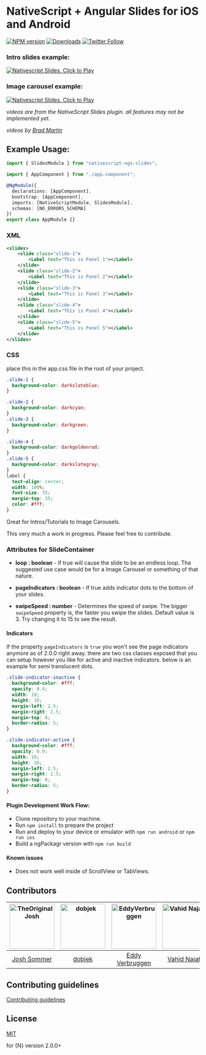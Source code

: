 # NativeScript + Angular Slides for iOS and Android

[![NPM version][npm-image]][npm-url]
[![Downloads][downloads-image]][npm-url]
[![Twitter Follow][twitter-image]][twitter-url]

[npm-image]: http://img.shields.io/npm/v/nativescript-ngx-slides.svg
[npm-url]: https://npmjs.org/package/nativescript-ngx-slides
[downloads-image]: http://img.shields.io/npm/dt/nativescript-ngx-slides.svg
[twitter-image]: https://img.shields.io/twitter/follow/_joshsommer.svg?style=social&label=Josh%20Sommer
[twitter-url]: https://twitter.com/_joshsommer

### Intro slides example:

[![Nativescript Slides. Click to Play](https://img.youtube.com/vi/kGby8qtSDjM/0.jpg)](https://www.youtube.com/embed/kGby8qtSDjM)

### Image carousel example:

[![Nativescript Slides. Click to Play](https://img.youtube.com/vi/RsEqGAKm62k/0.jpg)](https://www.youtube.com/embed/RsEqGAKm62k)

_videos are from the NativeScript Slides plugin. all features may not be implemented yet._

_videos by [Brad Martin](https://github.com/bradmartin)_

## Example Usage:

```ts
import { SlidesModule } from "nativescript-ngx-slides";

import { AppComponent } from "./app.component";

@NgModule({
  declarations: [AppComponent],
  bootstrap: [AppComponent],
  imports: [NativeScriptModule, SlidesModule],
  schemas: [NO_ERRORS_SCHEMA]
})
export class AppModule {}
```

### XML

```xml
<slides>
    <slide class="slide-1">
        <Label text="This is Panel 1"></Label>
    </slide>
    <slide class="slide-2">
        <Label text="This is Panel 2"></Label>
    </slide>
    <slide class="slide-3">
        <Label text="This is Panel 3"></Label>
    </slide>
    <slide class="slide-4">
        <Label text="This is Panel 4"></Label>
    </slide>
    <slide class="slide-5">
        <Label text="This is Panel 5"></Label>
    </slide>
</slides>
```

### CSS

place this in the app.css file in the root of your project.

```css
.slide-1 {
  background-color: darkslateblue;
}

.slide-2 {
  background-color: darkcyan;
}
.slide-3 {
  background-color: darkgreen;
}

.slide-4 {
  background-color: darkgoldenrod;
}
.slide-5 {
  background-color: darkslategray;
}
label {
  text-align: center;
  width: 100%;
  font-size: 35;
  margin-top: 35;
  color: #fff;
}
```

Great for Intros/Tutorials to Image Carousels.

This very much a work in progress. Please feel free to contribute.

### Attributes for SlideContainer

- **loop : boolean** - If true will cause the slide to be an endless loop. The suggested use case would be for a Image Carousel or something of that nature.

- **pageIndicators : boolean** - If true adds indicator dots to the bottom of your slides.

- **swipeSpeed : number** - Determines the speed of swipe. The bigger `swipeSpeed` property is, the faster you swipe the slides. Default value is 3. Try changing it to 15 to see the result.

#### Indicators

If the property `pageIndicators` is `true` you won't see the page indicators anymore as of 2.0.0 right away. there are two css classes exposed that you can setup however you like for active and inactive indicators. below is an example for semi translucent dots.

```css
.slide-indicator-inactive {
  background-color: #fff;
  opacity: 0.4;
  width: 10;
  height: 10;
  margin-left: 2.5;
  margin-right: 2.5;
  margin-top: 0;
  border-radius: 5;
}

.slide-indicator-active {
  background-color: #fff;
  opacity: 0.9;
  width: 10;
  height: 10;
  margin-left: 2.5;
  margin-right: 2.5;
  margin-top: 0;
  border-radius: 5;
}
```

#### Plugin Development Work Flow:

- Clone repository to your machine.
- Run `npm install` to prepare the project
- Run and deploy to your device or emulator with `npm run android` or `npm run ios`
- Build a ngPackagr version with `npm run build`

#### Known issues

- Does not work well inside of ScrollView or TabViews.

## Contributors

| [<img alt="TheOriginalJosh" src="https://avatars.githubusercontent.com/u/1486275?v=3&s=117" width="117">](https://github.com/TheOriginalJosh) | [<img alt="dobjek" src="https://avatars.githubusercontent.com/u/353596?v=3&s=117" width="117">](https://github.com/dobjek) | [<img alt="EddyVerbruggen" src="https://avatars.githubusercontent.com/u/1426370?v=3&s=117" width="117">](https://github.com/EddyVerbruggen) | [<img alt="Vahid Najafi" src="https://avatars0.githubusercontent.com/u/11078601?s=460&v=4" width="117">](https://github.com/vahidvdn) | [<img alt="Marco Mantovani" src="https://avatars.githubusercontent.com/u/1965169?v=3&s=117" width="117">](https://github.com/codeback) |
| :-------------------------------------------------------------------------------------------------------------------------------------------: | :------------------------------------------------------------------------------------------------------------------------: | :-----------------------------------------------------------------------------------------------------------------------------------------: | :-----------------------------------------------------------------------------------------------------------------------------------: | :------------------------------------------------------------------------------------------------------------------------------------: |
|                                               [Josh Sommer](https://github.com/TheOriginalJosh)                                               |                                            [dobjek](https://github.com/dobjek)                                             |                                            [Eddy Verbruggen](https://github.com/EddyVerbruggen)                                             |                                              [Vahid Najafi](https://github.com/vahidvdn)                                              |                                            [Codeback Software](https://github.com/codeback)                                            |

## Contributing guidelines

[Contributing guidelines](https://github.com/TheOriginalJosh/nativescript-swiss-army-knife/blob/master/CONTRIBUTING.md)

## License

[MIT](/LICENSE)

for {N} version 2.0.0+
